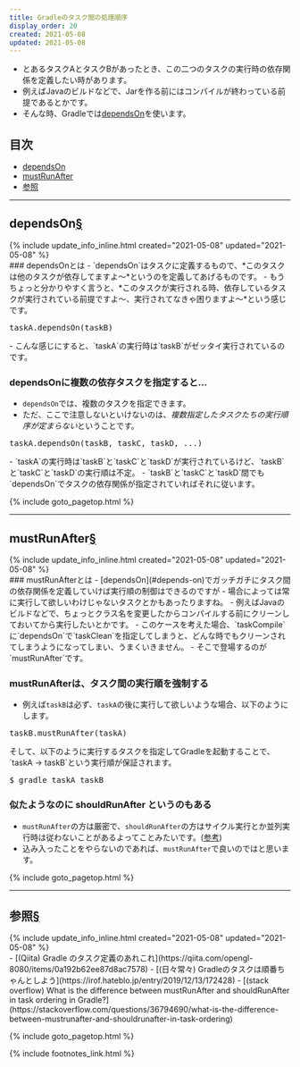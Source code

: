 ```yaml
---
title: Gradleのタスク間の処理順序
display_order: 20
created: 2021-05-08
updated: 2021-05-08
---
```

- とあるタスクAとタスクBがあったとき、この二つのタスクの実行時の依存関係を定義したい時があります。
- 例えばJavaのビルドなどで、Jarを作る前にはコンパイルが終わっている前提であるとかです。
- そんな時、Gradleでは[dependsOn](#depends-on)を使います。

## <a name="index">目次</a>

<ul id="index_ul">
<li><a href="#depends-on">dependsOn</a></li>
<li><a href="#must-run-after">mustRunAfter</a></li>
<li><a href="#reference">参照</a></li>
</ul>

* * *
## <a name="depends-on">dependsOn</a><a href="#depends-on">§</a>
<div class="chapter-updated">{% include update_info_inline.html created="2021-05-08" updated="2021-05-08" %}</div>
### dependsOnとは
- `dependsOn`はタスクに定義するもので、*このタスクは他のタスクが依存してますよ～*というのを定義してあげるものです。
- もうちょっと分かりやすく言うと、*このタスクが実行される時、依存しているタスクが実行されている前提ですよ～、実行されてなきゃ困りますよ～*という感じです。

<div class="code-box no-title">
<pre>
taskA.dependsOn(taskB)
</pre>
</div>
- こんな感じにすると、`taskA`の実行時は`taskB`がゼッタイ実行されているのです。

### dependsOnに複数の依存タスクを指定すると…
- `dependsOn`では、複数のタスクを指定できます。
- ただ、ここで注意しないといけないのは、*複数指定したタスクたちの実行順序が定まらない*ということです。
<div class="code-box no-title">
<pre>
taskA.dependsOn(taskB, taskC, taskD, ...)
</pre>
</div>
- `taskA`の実行時は`taskB`と`taskC`と`taskD`が実行されているけど、`taskB`と`taskC`と`taskD`の実行順は不定。
- `taskB`と`taskC`と`taskD`間でも`dependsOn`でタスクの依存関係が指定されていればそれに従います。

{% include goto_pagetop.html %}

* * *
## <a name="must-run-after">mustRunAfter</a><a href="#must-run-after">§</a>
<div class="chapter-updated">{% include update_info_inline.html created="2021-05-08" updated="2021-05-08" %}</div>
### mustRunAfterとは
- [dependsOn](#depends-on)でガッチガチにタスク間の依存関係を定義していけば実行順の制御はできるのですが
- 場合によっては常に実行して欲しいわけじゃないタスクとかもあったりますね。
- 例えばJavaのビルドなどで、ちょっとクラス名を変更したからコンパイルする前にクリーンしておいてから実行したいとかです。
- このケースを考えた場合、`taskCompile`に`dependsOn`で`taskClean`を指定してしまうと、どんな時でもクリーンされてしまうようになってしまい、うまくいきません。
- そこで登場するのが`mustRunAfter`です。

### mustRunAfterは、タスク間の実行順を強制する
- 例えば`taskB`は必ず、`taskA`の後に実行して欲しいような場合、以下のようにします。
<div class="code-box no-title">
<pre>
taskB.mustRunAfter(taskA)
</pre>
</div>
そして、以下のように実行するタスクを指定してGradleを起動することで、
`taskA -> taskB`という実行順が保証されます。
<div class="code-box-output no-title">
<pre>
$ gradle taskA taskB
</pre>
</div>

### 似たようなのに shouldRunAfter というのもある
- `mustRunAfter`の方は厳密で、`shouldRunAfter`の方はサイクル実行とか並列実行時は従わないことがあるよってことみたいです。([参考](https://stackoverflow.com/questions/36794690/what-is-the-difference-between-mustrunafter-and-shouldrunafter-in-task-ordering))
- 込み入ったことをやらないのであれば、`mustRunAfter`で良いのではと思います。

{% include goto_pagetop.html %}

* * *
## <a name="reference">参照</a><a href="#reference">§</a>
<div class="chapter-updated">{% include update_info_inline.html created="2021-05-08" updated="2021-05-08" %}</div>
- [(Qiita) Gradle のタスク定義のあれこれ](https://qiita.com/opengl-8080/items/0a192b62ee87d8ac7578)
- [(日々常々) Gradleのタスクは順番ちゃんとしよう](https://irof.hateblo.jp/entry/2019/12/13/172428)
- [(stack overflow) What is the difference between mustRunAfter and shouldRunAfter in task ordering in Gradle?](https://stackoverflow.com/questions/36794690/what-is-the-difference-between-mustrunafter-and-shouldrunafter-in-task-ordering)

{% include goto_pagetop.html %}

{% include footnotes_link.html %}
